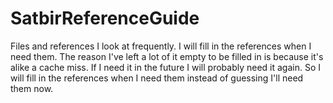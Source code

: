 SatbirReferenceGuide
====================

Files and references I look at frequently. I will fill in the references when I need them. The reason I've left a lot of it empty to be filled in is because it's alike a cache miss. If I need it in the future I will probably need it again. So I will fill in the references when I need them instead of guessing I'll need them now.
